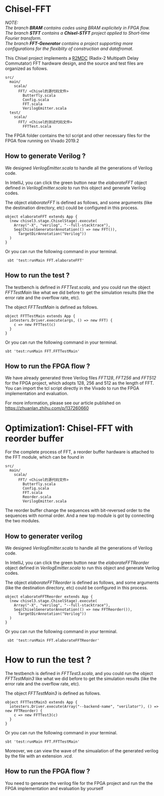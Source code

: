 # Chisel-FFT  
*NOTE:   
The branch **BRAM** contains codes using BRAM explicitely in FPGA flow.  
The branch **STFT** contains a **Chisel-STFT** project applied to Short-time Fourier transform.   
The branch **FFT-Generator** contains a project supporting more configurations for the flexiblity of construction and datafromat.*  
  
This Chisel project implements a [R2MDC](https://ieeexplore.ieee.org/document/7421167) (Radix-2 Multipath Delay Commutator) FFT hardware design, and the source and test files are organized as follows.

```
src/
  main/
    scala/
      FFT/ <Chisel的源代码文件>
        Butterfly.scala
        Config.scala
        FFT.scala
        VerilogEmitter.scala
  test/
    scala/
      FFT/ <Chisel的测试代码文件>
        FFTTest.scala
```

The FPGA folder contains the tcl script and other necessary files for the FPGA flow running on Vivado 2019.2

## How to generate Verilog ?

We designed *VerilogEmitter.scala* to handle all the generations of Verilog code.

In IntelliJ, you can click the green button near the *elaborateFFT*  object defined in *VerilogEmitter.scala* to run this object and generate Verilog codes.

The object *elaborateFFT*  is defined as follows, and some arguments (like the destination directory, etc) could be configured in this process.

```
object elaborateFFT extends App {
  (new chisel3.stage.ChiselStage).execute(
    Array("-X", "verilog", "--full-stacktrace"),
    Seq(ChiselGeneratorAnnotation(() => new FFT()),
      TargetDirAnnotation("Verilog"))
  )
}
```

Or you can run the following command in your terminal.

```
 sbt 'test:runMain FFT.elaborateFFT'
```

## How to run the test ?

The testbench is defined in *FFTTest.scala*, and you could run the object *FFTTestMain* like what we did before to get the simulation results (like the error rate and the overflow rate, etc).

The object *FFTTestMain* is defined as follows.

```
object FFTTestMain extends App {
  iotesters.Driver.execute(args, () => new FFT) {
    c => new FFTTest(c)
  }
}
```
 
Or you can run the following command in your terminal.

```
sbt 'test:runMain FFT.FFTTestMain'
```

## How to run the FPGA flow ?

We have already generated three Verilog files *FFT128*, *FFT256* and *FFT512* for the FPGA project, which adopts 128, 256 and 512 as the length of FFT. You can import the tcl script directly in the Vivado to run the FPGA implementation and evaluation.

For more information, please see our article published on https://zhuanlan.zhihu.com/p/137260660 

# Optimization1: Chisel-FFT with reorder buffer

For the complete process of FFT, a reorder buffer hardware is attached to the FFT module, which can be found in

```
src/
  main/
    scala/
      FFT/ <Chisel的源代码文件>
        Butterfly.scala
        Config.scala
        FFT.scala
        Reorder.scala
        VerilogEmitter.scala
```

The reorder buffer change the sequences with bit-reversed order to the sequences with normal order. And a new top module is got by connecting the two modules.

## How to generater verilog

We designed *VerilogEmitter.scala* to handle all the generations of Verilog code.

In IntelliJ, you can click the green button near the *elaborateFFTReorder*  object defined in *VerilogEmitter.scala* to run this object and generate Verilog codes.

The object *elaborateFFTReorder*  is defined as follows, and some arguments (like the destination directory, etc) could be configured in this process.

```
object elaborateFFTReorder extends App {
  (new chisel3.stage.ChiselStage).execute(
    Array("-X", "verilog", "--full-stacktrace"),
    Seq(ChiselGeneratorAnnotation(() => new FFTReorder()),
      TargetDirAnnotation("Verilog"))
  )
}
```

Or you can run the following command in your terminal.

```
 sbt 'test:runMain FFT.elaborateFFTReorder'
```

# How to run the test ?

The testbench is defined in *FFTTest3.scala*, and you could run the object *FFTTestMain3* like what we did before to get the simulation results (like the error rate and the overflow rate, etc).

The object *FFTTestMain3* is defined as follows.

```
object FFTTestMain3 extends App {
  iotesters.Driver.execute(Array("--backend-name", "verilator"), () => new FFTReorder) {
    c => new FFTTest3(c)
  }
}
```
 
Or you can run the following command in your terminal.

```
sbt 'test:runMain FFT.FFTTestMain'
```

Moreover, we can view the wave of the simualation of the generated verilog by the file with an extension *.vcd*.

## How to run the FPGA flow ?

You need to generate the verilog file for the FPGA project and run the the FPGA implementation and evaluation by yourself 
